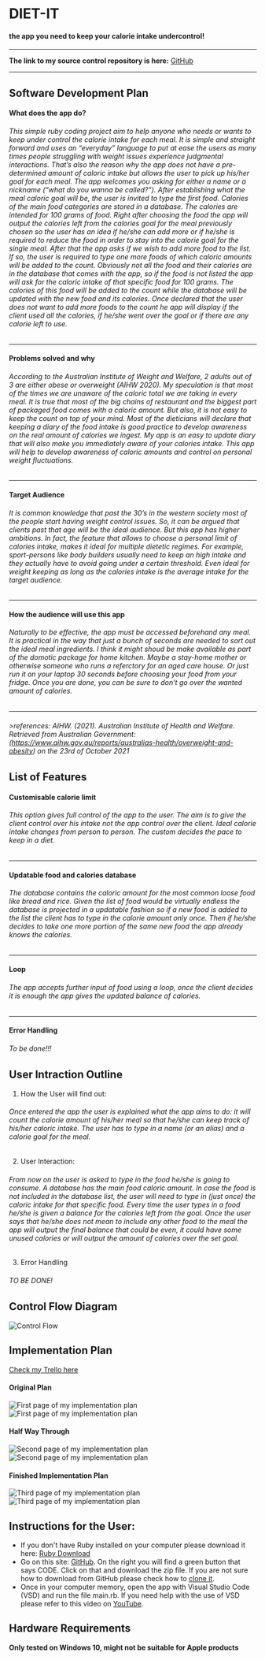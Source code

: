 # DIET-IT

#### the app you need to keep your calorie intake undercontrol!

***

**The link to my source control repository is here:**
[GitHub](https://github.com/Krug70/T1A3_terminal_app)

***

## Software Development Plan



#### What does the app do?

###### This simple ruby coding project aim to help anyone who needs or wants to keep under control the calorie intake for each meal. It is simple and straight forward and uses an “everyday” language to put at ease the users as many times people struggling with weight issues experience judgmental interactions. That’s also the reason why the app does not have a pre-determined amount of caloric intake but allows the user to pick up his/her goal for each meal. The app welcomes you asking for either a name or a nickname (“what do you wanna be called?”). After establishing what the meal caloric goal will be, the user is invited to type the first food. Calories of the main food categories are stored in a database. The calories are intended for 100 grams of food. Right after choosing the food the app will output the calories left from the calories goal for the meal previously chosen so the user has an idea if he/she can add more or if he/she is required to reduce the food in order to stay into the calorie goal for the single meal. After that the app asks if we wish to add more food to the list. If so, the user is required to type one more foods of which caloric amounts will be added to the count. Obviously not all the food and their calories are in the database that comes with the app, so if the food is not listed the app will ask for the caloric intake of that specific food for 100 grams. The calories of this food will be added to the count while the database will be updated with the new food and its calories. Once declared that the user does not want to add more foods to the count he app will display if the client used all the calories, if he/she went over the goal or if there are any calorie left to use.

***

#### Problems solved and why

###### According to the Australian Institute of Weight and Welfare, 2 adults out of 3 are either obese or overweight (AIHW 2020). My speculation is that most of the times we are unaware of the caloric total we are taking in every meal. It is true that most of the big chains of restaurant and the biggest part of packaged food comes with a caloric amount. But also, it is not easy to keep the count on top of your mind. Most of the dieticians will declare that keeping a diary of the food intake is good practice to develop awareness on the real amount of calories we ingest. My app is an easy to update diary that will also make you immediately aware of your calories intake. This app will help to develop awareness of caloric amounts and control on personal weight fluctuations. 

***

#### Target Audience

###### It is common knowledge that past the 30’s in the western society most of the people start having weight control issues. So, it can be argued that clients past that age will be the ideal audience. But this app has higher ambitions. In fact, the feature that allows to choose a personal limit of calories intake, makes it ideal for multiple dietetic regimes. For example, sport-persons like body builders usually need to keep an high intake and they actually have to avoid going under a certain threshold. Even ideal for weight keeping as long as the calories intake is the average intake for the target audience. 

***

#### How the audience will use this app

###### Naturally to be effective, the app must be accessed beforehand any meal. It is practical in the way that just a bunch of seconds are needed to sort out the ideal meal ingredients. I think it might shoud be make available as part of the domotic package for home kitchen. Maybe a stay-home mother or otherwise someone who runs a referctory for an aged care house. Or just run it on your laptop 30 seconds before choosing your food from your fridge. Once you are done, you can be sure to don’t go over the wanted amount of calories. 

***

###### >references: AIHW. (2021). Australian Institute of Health and Welfare. Retrieved from Australian Government: (https://www.aihw.gov.au/reports/australias-health/overweight-and-obesity) on the 23rd of October 2021


## List of Features

#### Customisable calorie limit

###### This option gives full control of the app to the user. The aim is to give the client control over his intake not the app control over the client. Ideal calorie intake changes from person to person. The custom decides the pace to keep in a diet.

***

#### Updatable food and calories database

###### The database contains the caloric amount for the most common loose food like bread and rice. Given the list of food would be virtually endless the database is projected in a updatable fashion so if a new food is added to the list the client has to type in the calorie amount only once. Then if he/she decides to take one more portion of the same new food the app already knows the calories.

***

#### Loop

###### The app accepts further input of food using a loop, once the client decides it is enough the app gives the updated balance of calories.

***

#### Error Handling

###### To be done!!!

## User Intraction Outline

1. How the User will find out:
###### Once entered the app the user is explained what the app aims to do: it will count the calorie amount of his/her meal so that he/she can keep track of his/her caloric intake. The user has to type in a name (or an alias) and a calorie goal for the meal.

2. User Interaction:
###### From now on the user is asked to type in the food he/she is going to consume. A database has the main food caloric amount. In case the food is not included in the database list, the user will need to type in (just once) the caloric intake for that specific food. Every time the user types in a food he/she is given a balance for the calories left from the goal. Once the user says that he/she does not mean to include any other food to the meal the app will output the final balance that could be even, it could have some unused calories or will output the amount of calories over the set goal. 
3. Error Handling
###### TO BE DONE!

## Control Flow Diagram

![Control Flow](/docs/terminal_diagram.png)

## Implementation Plan

[Check my Trello here](https://trello.com/b/j5S6yqWu/app-project-management)

#### Original Plan

![First page of my implementation plan](/docs/trello_1_a.png)
![First page of my implementation plan](/docs/trello_1_b.png)

#### Half Way Through

![Second page of my implementation plan](/docs/trello_2_a.png)
![Second page of my implementation plan](/docs/trello_2_b.png)

#### Finished Implementation Plan

![Third page of my implementation plan](/docs/trello_3_a.png)
![Third page of my implementation plan](/docs/trello_3_b.png)

## Instructions for the User:

- If you don't have Ruby installed on your computer please download it here:
[Ruby Download](https://www.ruby-lang.org/en/downloads/)
- Go on this site: [GitHub](https://github.com/Krug70/T1A3_terminal_app). On the right you will find a green button that says CODE. Click on that and download the zip file.
If you are not sure how to download from GitHub please check how to [clone it](https://docs.github.com/en/repositories/creating-and-managing-repositories/cloning-a-repository).
- Once in your computer memory, open the app with Visual Studio Code (VSD) and run the file main.rb. If you need help with the use of VSD please refer to this video on [YouTube](https://www.youtube.com/watch?v=VqCgcpAypFQ&ab_channel=Academind).

## Hardware Requirements

**Only tested on Windows 10, might not be suitable for Apple products**







